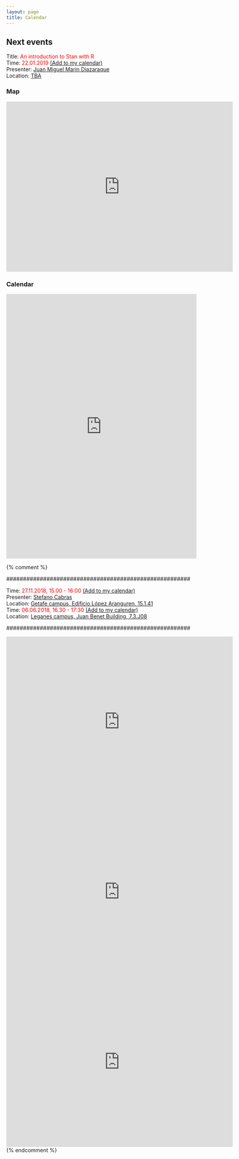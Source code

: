 ```yaml
---
layout: page
title: Calendar
---
```


## Next events

<div class="highlighter-black"> Title: <span style="color:red;"> An introduction to Stan with R </span> </div>
<div class="highlighter-black"> Time:  <span style="color:red;"> 22.01.2019 </span>
	<a href="https://calendar.google.com/calendar/r/eventedit?
	text=CodingClubUC3M
	&dates=20190122T120000Z/20190122T130000Z
	&details=For+details,+link+here:+https://codingclubuc3m.github.io/calendar.html
	&location=Edificio+López+Aranguren+15.1.41
	&sf=true
	&output=xml"
	target="_blank" rel="nofollow">(Add to my calendar)</a> 
</div> 
<div class="highlighter-black"> Presenter: <a href="http://portal.uc3m.es/portal/page/portal/dpto_estadistica/personal/juan_miguel_marin_diazaraque" class="highlighter-red">  Juan Miguel Marin Diazaraque  </a></div> 
<div class="highlighter-black"> Location: <a href="https://www.google.com/maps/place/Juan+Benet+Building/@40.3340949,-3.7665842,18z/data=!3m1!4b1!4m5!3m4!1s0xd41898b6414e047:0x8f09ae494530ed2d!8m2!3d40.3340949!4d-3.7654872"> TBA </a> </div>



### Map

<iframe src="https://www.google.com/maps/embed?pb=!1m18!1m12!1m3!1d1520.685959107762!2d-3.766581541822838!3d40.33409489484368!2m3!1f0!2f0!3f0!3m2!1i1024!2i768!4f13.1!3m3!1m2!1s0xd41898b6414e047%3A0x8f09ae494530ed2d!2sJuan+Benet+Building!5e0!3m2!1sen!2ses!4v1525163029106" width="600" height="450" frameborder="0" style="border:0" allowfullscreen></iframe> 

### Calendar


<iframe src="https://calendar.google.com/calendar/embed?height=600&amp;wkst=2&amp;hl=en_GB&amp;bgcolor=%23FFFFFF&amp;src=coding.club.uc3m%40gmail.com&amp;color=%23125A12&amp;src=uc3m.es_rf416kf90mttgqjks6vj4kfdbo%40group.calendar.google.com&amp;color=%23333333&amp;ctz=Europe%2FMadrid" style="border-width:0" width="100%" height="700" frameborder="0" scrolling="no"></iframe>

{% comment %}


#######################################################
<div class="highlighter-black"> Time:  <span style="color:red;"> 27.11.2018, 15.00 - 16:00 </span>
	<a href="https://calendar.google.com/calendar/r/eventedit?
	text=CodingClubUC3M
	&dates=20181127T140000Z/20181127T150000Z
	&details=For+details,+link+here:+https://codingclubuc3m.github.io/calendar.html
	&location=Edificio+López+Aranguren+15.1.41
	&sf=true
	&output=xml"
	target="_blank" rel="nofollow">(Add to my calendar)</a> 
</div> 
<div class="highlighter-black"> Presenter: <a href="https://stefano-cabras.webnode.es/" class="highlighter-red">  Stefano Cabras  </a></div> 
<div class="highlighter-black"> Location: <a href="https://goo.gl/maps/CpkZ74eUb4E2"> Getafe campus, Edificio López Aranguren, 15.1.41 </a> </div>



<div class="highlighter-black"> Time:  <span style="color:red;"> 06.06.2018, 16.30 - 17:30 </span>
	<a href="https://calendar.google.com/calendar/r/eventedit?
	text=CodingClubUC3M
	&dates=20180523T153000Z/20180523T163000Z
	&details=For+details,+link+here:+https://codingclubuc3m.github.io/calendar.html
	&location=Juan+Benet+Building+7.3.J08
	&sf=true
	&output=xml"
	target="_blank" rel="nofollow">(Add to my calendar)</a> 
</div> 

<div class="highlighter-black"> Location: <a href="https://www.google.com/maps/place/Juan+Benet+Building/@40.3340949,-3.7665842,18z/data=!3m1!4b1!4m5!3m4!1s0xd41898b6414e047:0x8f09ae494530ed2d!8m2!3d40.3340949!4d-3.7654872"> Leganes campus, Juan Benet Building, 7.3.J08 </a> </div>

#######################################################

<iframe src="https://www.google.com/maps/embed?pb=!1m18!1m12!1m3!1d1520.685959107762!2d-3.766581541822838!3d40.33409489484368!2m3!1f0!2f0!3f0!3m2!1i1024!2i768!4f13.1!3m3!1m2!1s0xd41898b6414e047%3A0x8f09ae494530ed2d!2sJuan+Benet+Building!5e0!3m2!1sen!2ses!4v1525163029106" width="600" height="450" frameborder="0" style="border:0" allowfullscreen></iframe> 

<iframe src="https://www.google.com/maps/embed?pb=!1m18!1m12!1m3!1d760.5369740139768!2d-3.7268410707557384!3d40.31687509871106!2m3!1f0!2f0!3f0!3m2!1i1024!2i768!4f13.1!3m3!1m2!1s0xd4220b917629175%3A0xe88b2f626003db99!2sEdificio+L%C3%B3pez+Aranguren%2C+Calle+Madrid%2C+126%2C+28903+Getafe%2C+Madrid!5e0!3m2!1sen!2ses!4v1536244605656" width="600" height="450" frameborder="0" style="border:0" allowfullscreen></iframe>

<iframe src="https://www.google.com/maps/embed?pb=!1m18!1m12!1m3!1d3042.278666502382!2d-3.72598171337128!3d40.31397255912516!2m3!1f0!2f0!3f0!3m2!1i1024!2i768!4f13.1!3m3!1m2!1s0xd4220bee09d184d%3A0x799904d05c39a14f!2sCampomanes+Building!5e0!3m2!1sen!2ses!4v1527755233840" width="600" height="450" frameborder="0" style="border:0" allowfullscreen></iframe>
{% endcomment %}